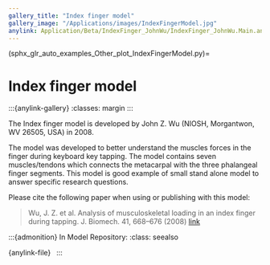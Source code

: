 ```yaml
---
gallery_title: "Index finger model"
gallery_image: "/Applications/images/IndexFingerModel.jpg"
anylink: Application/Beta/IndexFinger_JohnWu/IndexFinger_JohnWu.Main.any
---
```


(sphx_glr_auto_examples_Other_plot_IndexFingerModel.py)=

# Index finger model

:::{anylink-gallery}
:classes: margin
:::

The Index finger model is developed by John Z. Wu (NIOSH, Morgantwon, WV 26505, USA) in 2008.

The model was developed to better understand the muscles forces in the finger during keyboard key tapping.
The model contains seven muscles/tendons which connects the metacarpal with the three phalangeal finger segments.
This model is good example of small stand alone model to answer specific research questions.

Please cite the following paper when using or publishing with this model:

> Wu, J. Z. et al. Analysis of musculoskeletal loading in an index finger during tapping. J. Biomech. 41, 668–676 (2008) [link](https://doi.org/10.1016/j.jbiomech.2007.09.025)


:::{admonition} In Model Repository:
:class: seealso

{anylink-file}` `
:::
